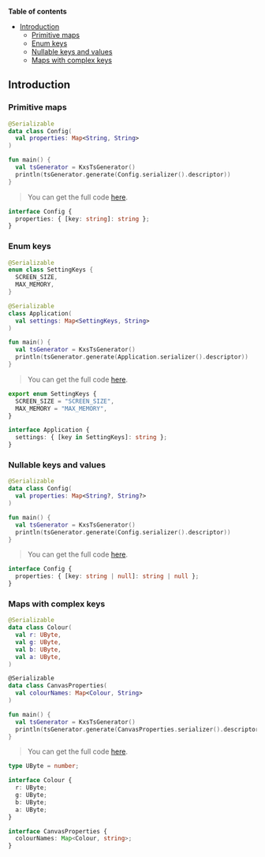 <!--- TEST_NAME MapsTests -->

**Table of contents**

<!--- TOC -->

* [Introduction](#introduction)
  * [Primitive maps](#primitive-maps)
  * [Enum keys](#enum-keys)
  * [Nullable keys and values](#nullable-keys-and-values)
  * [Maps with complex keys](#maps-with-complex-keys)

<!--- END -->


<!--- INCLUDE .*\.kt
import kotlinx.serialization.*
import dev.adamko.kxstsgen.*
-->

## Introduction


### Primitive maps

```kotlin
@Serializable
data class Config(
  val properties: Map<String, String>
)

fun main() {
  val tsGenerator = KxsTsGenerator()
  println(tsGenerator.generate(Config.serializer().descriptor))
}
```

> You can get the full code [here](./knit/example/example-map-primitive-01.kt).

```typescript
interface Config {
  properties: { [key: string]: string };
}
```

<!--- TEST -->

### Enum keys

```kotlin
@Serializable
enum class SettingKeys {
  SCREEN_SIZE,
  MAX_MEMORY,
}

@Serializable
class Application(
  val settings: Map<SettingKeys, String>
)

fun main() {
  val tsGenerator = KxsTsGenerator()
  println(tsGenerator.generate(Application.serializer().descriptor))
}
```

> You can get the full code [here](./knit/example/example-map-primitive-02.kt).

```typescript
export enum SettingKeys {
  SCREEN_SIZE = "SCREEN_SIZE",
  MAX_MEMORY = "MAX_MEMORY",
}

interface Application {
  settings: { [key in SettingKeys]: string };
}
```

<!--- TEST -->

### Nullable keys and values

```kotlin
@Serializable
data class Config(
  val properties: Map<String?, String?>
)

fun main() {
  val tsGenerator = KxsTsGenerator()
  println(tsGenerator.generate(Config.serializer().descriptor))
}
```

> You can get the full code [here](./knit/example/example-map-primitive-03.kt).

```typescript
interface Config {
  properties: { [key: string | null]: string | null };
}
```

<!--- TEST -->

### Maps with complex keys

```kotlin
@Serializable
data class Colour(
  val r: UByte,
  val g: UByte,
  val b: UByte,
  val a: UByte,
)

@Serializable
data class CanvasProperties(
  val colourNames: Map<Colour, String>
)

fun main() {
  val tsGenerator = KxsTsGenerator()
  println(tsGenerator.generate(CanvasProperties.serializer().descriptor))
}
```

> You can get the full code [here](./knit/example/example-map-complex-01.kt).

```typescript
type UByte = number;

interface Colour {
  r: UByte;
  g: UByte;
  b: UByte;
  a: UByte;
}

interface CanvasProperties {
  colourNames: Map<Colour, string>;
}
```

<!--- TEST -->

